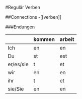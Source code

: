 #Regulär Verben


##Connections
-[[verben]]

###Endungen

|   |kommen|arbei**t**|
|---|---|---|
|Ich|en|en|
|Du|st|est|
|er/es/sie|t|et|
|wir|en|en|
|ihr|t|et|
|sie/Sie|en|en|

